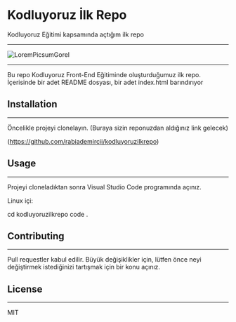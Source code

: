 # Kodluyoruz İlk Repo
Kodluyoruz Eğitimi kapsamında açtığım ilk repo

------------------------------------------------------------------------------------------------------

![LoremPicsumGorel](image.png)

------------------------------------------------------------------------------------------------------
Bu repo Kodluyoruz Front-End Eğitiminde oluşturduğumuz ilk repo. İçerisinde bir adet README dosyası, bir adet index.html barındırıyor

## Installation
------------------------------------------------------------------------------------------------------
Öncelikle projeyi clonelayın. (Buraya sizin reponuzdan aldığınız link gelecek)

(https://github.com/rabiademircii/kodluyoruzilkrepo)


## Usage
------------------------------------------------------------------------------------------------------
Projeyi cloneladıktan sonra Visual Studio Code programında açınız.

Linux içi:


cd kodluyoruzilkrepo
code .

## Contributing
------------------------------------------------------------------------------------------------------
Pull requestler kabul edilir. Büyük değişiklikler için, lütfen önce neyi değiştirmek istediğinizi tartışmak için bir konu açınız.


## License
------------------------------------------------------------------------------------------------------
MIT
